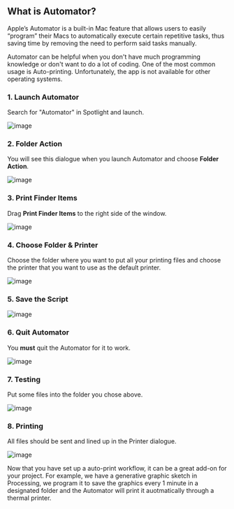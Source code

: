 ## What is Automator?
Apple’s Automator is a built-in Mac feature that allows users to easily “program” their Macs to automatically execute certain repetitive tasks, thus saving time by removing the need to perform said tasks manually.

Automator can be helpful when you don't have much programming knowledge or don't want to do a lot of coding. One of the most common usage is Auto-printing. Unfortunately, the app is not available for other operating systems.

### 1. Launch Automator
Search for "Automator" in Spotlight and launch.

![image](https://github.com/creativetechnologylab/physicalComputingTutorials/assets/64136454/c2c7c735-3f1a-4202-9725-0a810701acca)

### 2. Folder Action
You will see this dialogue when you launch Automator and choose **Folder Action**.

![image](https://github.com/creativetechnologylab/physicalComputingTutorials/assets/64136454/b8e6328d-ba3e-440b-ba06-e742c9ea5c2a)

### 3. Print Finder Items
Drag **Print Finder Items** to the right side of the window.

![image](https://github.com/creativetechnologylab/physicalComputingTutorials/assets/64136454/42c8ba26-1042-4e83-a605-eb2c14caf4c7)

### 4. Choose Folder & Printer
Choose the folder where you want to put all your printing files and choose the printer that you want to use as the default printer.

![image](https://github.com/creativetechnologylab/physicalComputingTutorials/assets/64136454/af55e0a1-68eb-4525-8228-a01015d9bc00)

### 5. Save the Script

![image](https://github.com/creativetechnologylab/physicalComputingTutorials/assets/64136454/aad21ab8-5626-4dfe-b530-d96332c10c03)

### 6. Quit Automator
You **must** quit the Automator for it to work.

![image](https://github.com/creativetechnologylab/physicalComputingTutorials/assets/64136454/02e9bce2-a3a7-4a78-bbc1-343405b5cb57)

### 7. Testing
Put some files into the folder you chose above.

![image](https://github.com/creativetechnologylab/physicalComputingTutorials/assets/64136454/3fbce9e7-7f1b-4ed5-b435-0079df91f5f2)

### 8. Printing
All files should be sent and lined up in the Printer dialogue. 

![image](https://github.com/creativetechnologylab/physicalComputingTutorials/assets/64136454/242e700f-d9da-4883-bde3-6b01e89163b4)

Now that you have set up a auto-print workflow, it can be a great add-on for your project. For example, we have a generative graphic sketch in Processing, we program it to save the graphics every 1 minute in a designated folder and the Automator will print it auotmatically through a thermal printer.
